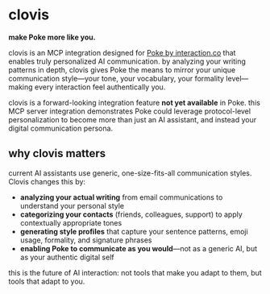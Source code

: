 # clovis

**make Poke more like you.**

clovis is an MCP integration designed for [Poke by interaction.co](https://poke.com) that enables truly personalized AI communication. by analyzing your writing patterns in depth, clovis gives Poke the means to mirror your unique communication style—your tone, your vocabulary, your formality level—making every interaction feel authentically you.

clovis is a forward-looking integration feature **not yet available** in Poke. this MCP server integration demonstrates Poke could leverage protocol-level personalization to become more than just an AI assistant, and instead your digital communication persona.

## why clovis matters

current AI assistants use generic, one-size-fits-all communication styles. Clovis changes this by:

- **analyzing your actual writing** from email communications to understand your personal style
- **categorizing your contacts** (friends, colleagues, support) to apply contextually appropriate tones
- **generating style profiles** that capture your sentence patterns, emoji usage, formality, and signature phrases
- **enabling Poke to communicate as you would**—not as a generic AI, but as your authentic digital self

this is the future of AI interaction: not tools that make you adapt to them, but tools that adapt to you.

